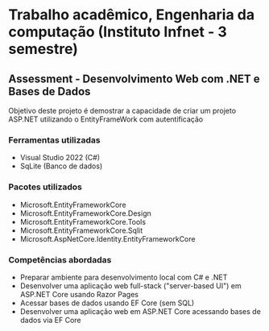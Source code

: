 # Trabalho acadêmico, Engenharia da computação (Instituto Infnet - 3 semestre) 
## Assessment - Desenvolvimento Web com .NET e Bases de Dados  

Objetivo deste projeto é demostrar a capacidade de criar um projeto ASP.NET utilizando o EntityFrameWork com autentificação  

### Ferramentas utilizadas 
- Visual Studio 2022 (C#)
- SqLite (Banco de dados)

### Pacotes utilizados
- Microsoft.EntityFrameworkCore
- Microsoft.EntityFrameworkCore.Design
- Microsoft.EntityFrameworkCore.Tools
- Microsoft.EntityFrameworkCore.Sqlit
- Microsoft.AspNetCore.Identity.EntityFrameworkCore

### Competências abordadas 
- Preparar ambiente para desenvolvimento local com C# e .NET
- Desenvolver uma aplicação web full-stack ("server-based UI") em ASP.NET Core usando Razor Pages
- Acessar bases de dados usando EF Core (sem SQL)
- Desenvolver uma aplicação web em ASP.NET Core acessando bases de dados via EF Core
